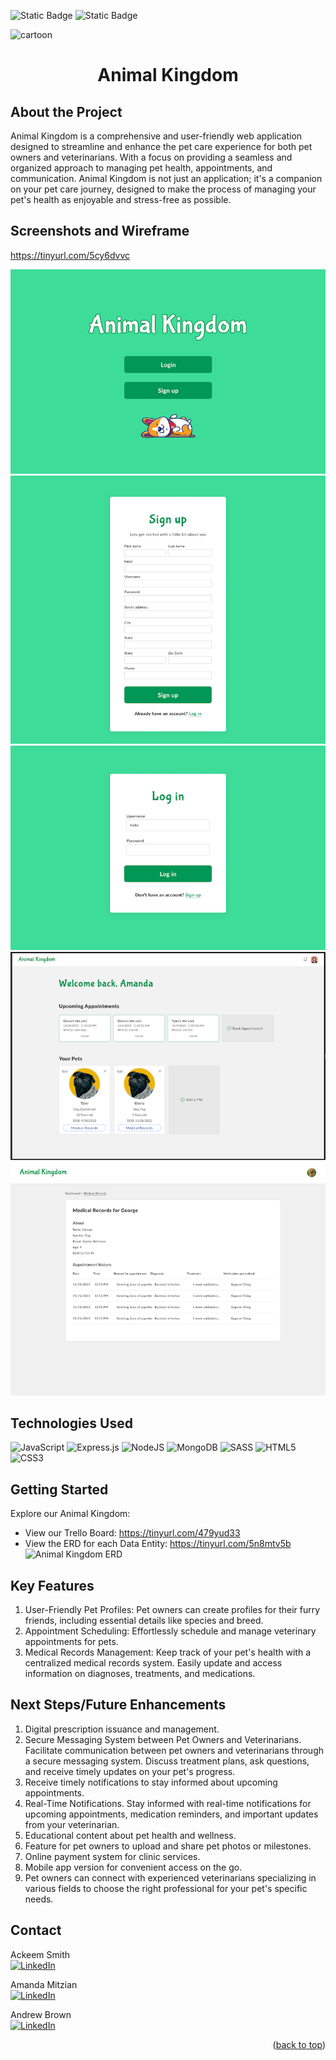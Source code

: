 ![Static Badge](https://img.shields.io/badge/contributors-_3-green?style=for-the-badge)
![Static Badge](https://img.shields.io/badge/pulse-_%E2%9C%94-green?style=for-the-badge)

![cartoon](https://github.com/smackeem/Animal_Kingdom_Project_2/assets/51036021/90e4230a-b65f-46cd-b82a-804ebdbaaeb7)
<h1 align="center">Animal Kingdom </h1>


## About the Project
Animal Kingdom is a comprehensive and user-friendly web application designed to streamline and enhance the pet care experience for both pet owners and veterinarians. With a focus on providing a seamless and organized approach to managing pet health, appointments, and communication. Animal Kingdom is not just an application; it's a companion on your pet care journey, designed to make the process of managing your pet's health as enjoyable and stress-free as possible.

## Screenshots and Wireframe
https://tinyurl.com/5cy6dvvc

![](./screenshots/landing-page.png)
![](./screenshots/signup.png)
![](./screenshots/login.png)
![](./screenshots/home.png)
![](./screenshots/medical-records.png)

## Technologies Used
![JavaScript](https://img.shields.io/badge/javascript-%23323330.svg?style=for-the-badge&logo=javascript&logoColor=%23F7DF1E)
![Express.js](https://img.shields.io/badge/express.js-%23404d59.svg?style=for-the-badge&logo=express&logoColor=%2361DAFB)
![NodeJS](https://img.shields.io/badge/node.js-6DA55F?style=for-the-badge&logo=node.js&logoColor=white)
![MongoDB](https://img.shields.io/badge/MongoDB-%234ea94b.svg?style=for-the-badge&logo=mongodb&logoColor=white)
![SASS](https://img.shields.io/badge/SASS-hotpink.svg?style=for-the-badge&logo=SASS&logoColor=white)
![HTML5](https://img.shields.io/badge/html5-%23E34F26.svg?style=for-the-badge&logo=html5&logoColor=white)
![CSS3](https://img.shields.io/badge/css3-%231572B6.svg?style=for-the-badge&logo=css3&logoColor=white)

## Getting Started
Explore our Animal Kingdom:

- View our Trello Board: https://tinyurl.com/479yud33
- View the ERD for each Data Entity: https://tinyurl.com/5n8mtv5b
![Animal Kingdom ERD](https://github.com/smackeem/Animal_Kingdom_Project_2/assets/43871798/2eac32cd-b6d5-4684-b1da-0970baa03164)


## Key Features
1. User-Friendly Pet Profiles:
   Pet owners can create profiles for their furry friends, including essential details like species and breed.
2. Appointment Scheduling:
   Effortlessly schedule and manage veterinary appointments for pets. 
3. Medical Records Management:
   Keep track of your pet's health with a centralized medical records system. Easily update and access information on diagnoses, treatments, and medications.
   
## Next Steps/Future Enhancements
1. Digital prescription issuance and management.
2. Secure Messaging System between Pet Owners and Veterinarians. Facilitate communication between pet owners and veterinarians through a secure messaging system. Discuss treatment plans, ask questions, and receive timely updates on your pet's progress.
3. Receive timely notifications to stay informed about upcoming appointments.
4.  Real-Time Notifications. Stay informed with real-time notifications for upcoming appointments, medication reminders, and important updates from your veterinarian.
5. Educational content about pet health and wellness.
6. Feature for pet owners to upload and share pet photos or milestones.
7. Online payment system for clinic services.
8. Mobile app version for convenient access on the go.
9. Pet owners can connect with experienced veterinarians specializing in various fields to choose the right professional for your pet's specific needs.

## Contact
Ackeem Smith </br>
[![LinkedIn](https://img.shields.io/badge/linkedin-%230077B5.svg?style=for-the-badge&logo=linkedin&logoColor=white)](https://www.linkedin.com/in/smackeem/)

Amanda Mitzian </br>
[![LinkedIn](https://img.shields.io/badge/linkedin-%230077B5.svg?style=for-the-badge&logo=linkedin&logoColor=white)](https://www.linkedin.com/in/amanda-mitzian/)

Andrew Brown </br>
[![LinkedIn](https://img.shields.io/badge/linkedin-%230077B5.svg?style=for-the-badge&logo=linkedin&logoColor=white)]("")

<p align="right">(<a href="#readme-top">back to top</a>)</p>



